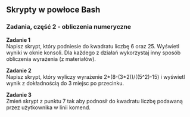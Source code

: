 ## Skrypty w powłoce Bash

### Zadania, część 2 - obliczenia numeryczne

**Zadanie 1**  
Napisz skrypt, który podniesie do kwadratu liczbę 6 oraz 25. Wyświetl wyniki w oknie konsoli. Dla każdego z działań wykorzystaj inny sposób obliczenia wyrażenia (z materiałów).

**Zadanie 2**  
Napisz skrypt, który wyliczy wyrażenie 2*(8-(3*2))/((5^2)-15) i wyświetl wynik z dokładnością do 3 miejsc po przecinku.

**Zadanie 3**  
Zmień skrypt z punktu 7 tak aby podnosił do kwadratu liczbę podawaną przez użytkownika w linii komend.
